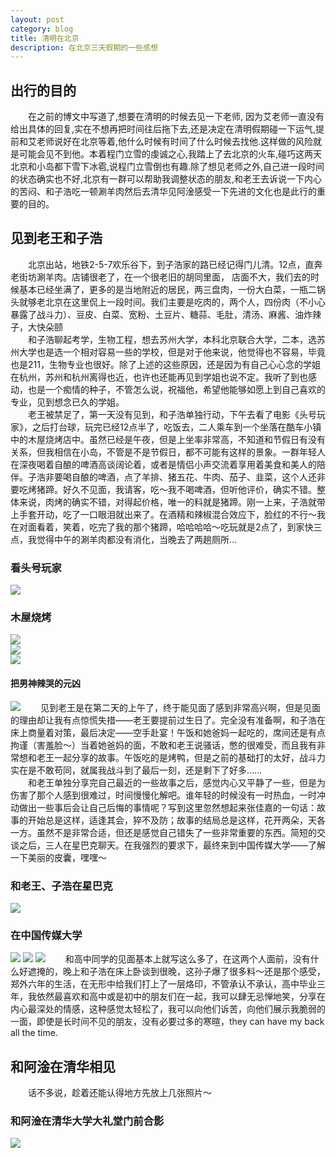 ```yaml
---
layout: post
category: blog
title: 清明在北京
description: 在北京三天假期的一些感想
---
```


## 出行的目的
　　在之前的博文中写道了,想要在清明的时候去见一下老师, 因为艾老师一直没有给出具体的回复,实在不想再把时间往后拖下去,还是决定在清明假期碰一下运气,提前和艾老师说好在北京等着,他什么时候有时间了什么时候去找他.这样做的风险就是可能会见不到他。本着程门立雪的虔诚之心,我踏上了去北京的火车,碰巧这两天北京和小岛都下雪下冰雹,说程门立雪倒也有趣.除了想见老师之外,自己进一段时间的状态确实也不好,北京有一群可以帮助我调整状态的朋友,和老王去诉说一下内心的苦闷、和子浩吃一顿涮羊肉然后去清华见阿淦感受一下先进的文化也是此行的重要的目的。<br>
## 见到老王和子浩
　　北京出站，地铁2-5-7欢乐谷下，到子浩家的路已经记得门儿清。12点，直奔老街坊涮羊肉。店铺很老了，在一个很老旧的胡同里面， 店面不大，我们去的时候基本已经坐满了，更多的是当地附近的居民，两三盘肉，一份大白菜，一瓶二锅头就够老北京在这里侃上一段时间。我们主要是吃肉的，两个人，四份肉（不小心暴露了战斗力）、豆皮、白菜、宽粉、土豆片、糖蒜、毛肚，清汤、麻酱、油炸辣子，大快朵颐<br>
　　和子浩聊起考学，生物工程，想去苏州大学，本科北京联合大学，二本，选苏州大学也是选一个相对容易一些的学校，但是对于他来说，他觉得也不容易，毕竟也是211，生物专业也很好。除了上述的这些原因，还是因为有自己心心念的学姐在杭州，苏州和杭州离得也近，也许也还能再见到学姐也说不定。我听了到也感动，也是一个痴情的种子，不管怎么说，祝福他，希望他能够如愿上到自己喜欢的专业，见到想念已久的学姐。<br>
　　老王被禁足了，第一天没有见到，和子浩单独行动，下午去看了电影《头号玩家》，之后打台球，玩完已经12点半了，吃饭去，二人乘车到一个坐落在酷车小镇中的木屋烧烤店中。虽然已经是午夜，但是上坐率非常高，不知道和节假日有没有关系，但我相信在小岛，不管是不是节假日，都不可能有这样的景象。一群年轻人在深夜喝着自酿的啤酒高谈阔论着，或者是情侣小声交流着享用着美食和美人的陪伴。子浩非要喝自酿的啤酒，点了羊排、猪五花、牛肉、茄子、韭菜，这个人还非要吃烤猪蹄。好久不见面，我请客，吃～我不喝啤酒，但听他评价，确实不错。整体来说，肉烤的确实不错，对得起价格，唯一的料就是猪蹄。刚一上来，子浩就带上手套开动，吃了一口眼泪就出来了。在酒精和辣椒混合效应下，脸红的不行～我在对面看着，笑着，吃完了我的那个猪蹄，哈哈哈哈～吃玩就是2点了，到家快三点，我觉得中午的涮羊肉都没有消化，当晚去了两趟厕所...<br>
### 看头号玩家
![](/downloads/头号玩家.jpg)
### 木屋烧烤
![](/downloads/muwu.jpg)<br>
![](/downloads/yangpai.jpg)<br>
![](/downloads/ganbei.jpg)
#### 把男神辣哭的元凶
![](/downloads/kaozhuti.jpeg)
　　见到老王是在第二天的上午了，终于能见面了感到非常高兴啊，但是见面的理由却让我有点惊慌失措——老王要提前过生日了。完全没有准备啊，和子浩在床上商量着对策，最后决定——空手赴宴！午饭和她爸妈一起吃的，席间还是有点拘谨（害羞脸～）当着她爸妈的面，不敢和老王说骚话，憋的很难受，而且我有非常想和老王一起分享的故事。午饭吃的是烤鸭，但是之前的基础打的太好，战斗力实在是不敢苟同，就属我战斗到了最后一刻，还是剩下了好多……<br>
　　和老王单独分享完自己最近的一些故事之后，感觉内心又平静了一些，但是为伤害了那个人感到很难过，时间慢慢化解吧。谁年轻的时候没有一时热血，一时冲动做出一些事后会让自己后悔的事情呢？写到这里忽然想起来张佳嘉的一句话：故事的开始总是这样，适逢其会，猝不及防；故事的结局总是这样，花开两朵，天各一方。虽然不是非常合适，但还是感觉自己错失了一些非常重要的东西。简短的交谈之后，三人在星巴克聊天。在我强烈的要求下，最终来到中国传媒大学——了解一下美丽的皮囊，嘿嘿～<br>
### 和老王、子浩在星巴克
![](/downloads/huiju.jpg)
### 在中国传媒大学
![](/downloads/zhongchuan.jpeg)
![](/downloads/yinyuexueyuan.jpeg)
![](/downloads/xiaoyouqiang.jpeg)
　　和高中同学的见面基本上就写这么多了，在这两个人面前，没有什么好遮掩的，晚上和子浩在床上卧谈到很晚，这孙子爆了很多料～还是那个感受，郑外六年的生活，在无形中给我们打上了一层烙印，不管承认不承认，高中毕业三年，我依然最喜欢和高中或是初中的朋友们在一起，我可以肆无忌惮地笑，分享在内心最深处的情感，这种感觉太轻松了，我可以向他们诉苦，向他们展示我脆弱的一面，即使是长时间不见的朋友，没有必要过多的寒暄，they can have my back all the time.
## 和阿淦在清华相见
　　话不多说，趁着还能认得地方先放上几张照片～
### 和阿淦在清华大学大礼堂门前合影
![](/downloads/agan.jpg)
### 
